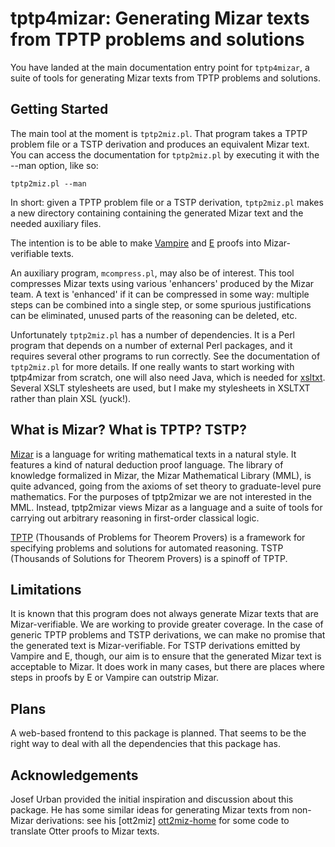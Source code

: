 tptp4mizar: Generating Mizar texts from TPTP problems and solutions
==========

You have landed at the main documentation entry point for
`tptp4mizar`, a suite of tools for generating Mizar texts from TPTP
problems and solutions.

Getting Started
----------

The main tool at the moment is `tptp2miz.pl`.  That program takes a TPTP
problem file or a TSTP derivation and produces an equivalent Mizar
text.  You can access the documentation for `tptp2miz.pl` by executing
it with the --man option, like so:

    tptp2miz.pl --man

In short: given a TPTP problem file or a TSTP derivation, `tptp2miz.pl`
makes a new directory containing containing the generated Mizar text
and the needed auxiliary files.

The intention is to be able to make [Vampire][vampire-homepage] and
[E][eprover-homepage] proofs into Mizar-verifiable texts.

An auxiliary program, `mcompress.pl`, may also be of interest.  This
tool compresses Mizar texts using various 'enhancers' produced by the
Mizar team.  A text is 'enhanced' if it can be compressed in some way:
multiple steps can be combined into a single step, or some spurious
justifications can be eliminated, unused parts of the reasoning can be
deleted, etc.

Unfortunately `tptp2miz.pl` has a number of dependencies.  It is a
Perl program that depends on a number of external Perl packages, and
it requires several other programs to run correctly.  See the
documentation of `tptp2miz.pl` for more details.  If one really wants
to start working with tptp4mizar from scratch, one will also need
Java, which is needed for [xsltxt][xsltxt-homepage].  Several XSLT
stylesheets are used, but I make my stylesheets in XSLTXT rather than
plain XSL (yuck!).

What is Mizar?  What is TPTP?  TSTP?
----------

[Mizar][mizar-homepage] is a language for writing mathematical texts
in a natural style.  It features a kind of natural deduction proof
language.  The library of knowledge formalized in Mizar, the Mizar
Mathematical Library (MML), is quite advanced, going from the axioms
of set theory to graduate-level pure mathematics.  For the purposes of
tptp2mizar we are not interested in the MML.  Instead, tptp2mizar
views Mizar as a language and a suite of tools for carrying out
arbitrary reasoning in first-order classical logic.

[TPTP][tptp-quickguide] (Thousands of Problems for Theorem Provers) is
a framework for specifying problems and solutions for automated
reasoning.  TSTP (Thousands of Solutions for Theorem Provers) is a
spinoff of TPTP.

Limitations
----------

It is known that this program does not always generate Mizar texts
that are Mizar-verifiable.  We are working to provide greater
coverage.  In the case of generic TPTP problems and TSTP derivations,
we can make no promise that the generated text is Mizar-verifiable.
For TSTP derivations emitted by Vampire and E, though, our aim is to
ensure that the generated Mizar text is acceptable to Mizar.  It does
work in many cases, but there are places where steps in proofs by E or
Vampire can outstrip Mizar.

Plans
----------

A web-based frontend to this package is planned.  That seems to be the
right way to deal with all the dependencies that this package has.


Acknowledgements
----------

Josef Urban provided the initial inspiration and discussion about this
package.  He has some similar ideas for generating Mizar texts from
non-Mizar derivations: see his [ott2miz] [ott2miz-home] for some code
to translate Otter proofs to Mizar texts.

[ott2miz-home]: https://github.com/JUrban/ott2miz "ott2miz"
[vampire-homepage]: http://www.vprover.org "The Vampire theorem prover"
[eprover-homepage]: http://www.eprover.org "The E theorem prover"
[mizar-homepage]: http://www.mizar.org "The Mizar homepage"
[tptp-quickguide]: http://www.cs.miami.edu/~tptp/TPTP/QuickGuide/ "The TPTP/TSTP Quick Guide"
[xsltxt-homepage]: http://savannah.nongnu.org/projects/xsltxt "XSLTXT: The XSLT compact form"
